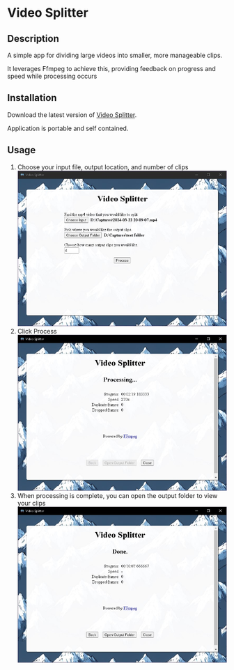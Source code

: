 <h1>Video Splitter</h1>
<h2>Description</h2>
<p>A simple app for dividing large videos into smaller, more manageable clips.</p>
<p>It leverages Ffmpeg to achieve this, providing feedback on progress and speed while processing occurs</p>

<h2>Installation</h2>
<p>Download the latest version of <a href="https://github.com/jamclean23/video-splitter/releases">Video Splitter</a>.</p> <p>Application is portable and self contained.</p>

<h2>Usage</h2>
<ol>
	<li>Choose your input file, output location, and number of clips<br><img alt="first-screen" src="https://raw.githubusercontent.com/jamclean23/video-splitter/refs/heads/main/readme_assets/screen-1.jpg"/></li>
    <li>Click Process<br><img alt="second-screen" src="https://raw.githubusercontent.com/jamclean23/video-splitter/refs/heads/main/readme_assets/screen-2.jpg"/></li>
    <li>When processing is complete, you can open the output folder to view your clips<br><img alt="third-screen" src="https://raw.githubusercontent.com/jamclean23/video-splitter/refs/heads/main/readme_assets/screen-3.jpg"/></li>
</ol>